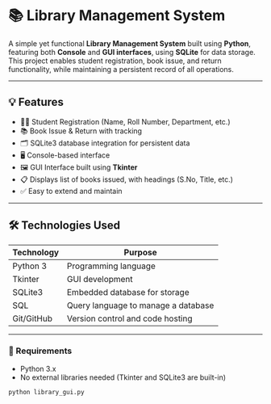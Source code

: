 # 📚 Library Management System

A simple yet functional **Library Management System** built using **Python**, featuring both **Console** and **GUI interfaces**, using **SQLite** for data storage. This project enables student registration, book issue, and return functionality, while maintaining a persistent record of all operations.

---

## 💡 Features

- 🧑‍🎓 Student Registration (Name, Roll Number, Department, etc.)
- 📚 Book Issue & Return with tracking
- 🗂️ SQLite3 database integration for persistent data
- 🖥️ Console-based interface
- 🖼️ GUI Interface built using **Tkinter**
- 📋 Displays list of books issued, with headings (S.No, Title, etc.)
- ✅ Easy to extend and maintain

---

## 🛠️ Technologies Used

| Technology    | Purpose                                 |
|---------------|------------------------------------------|
| Python 3      | Programming language                     |
| Tkinter       | GUI development                          |
| SQLite3       | Embedded database for storage            |
| SQL           | Query language to manage a database        |
| Git/GitHub    | Version control and code hosting         |

---


### 🔧 Requirements

- Python 3.x
- No external libraries needed (Tkinter and SQLite3 are built-in)



```bash
python library_gui.py

